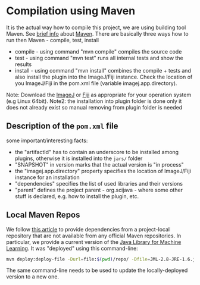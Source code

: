 # Compilation using Maven #

It is the actual way how to compile this project, we are using building tool Maven.
See [brief info](http://en.wikipedia.org/wiki/Apache_Maven) about [Maven](http://maven.apache.org/).
There are basically three ways how to run then Maven - compile, test, install

* compile - using command "mvn compile" compiles the source code
* test - using command "mvn test" runs all internal tests and show the results
* install - using command "mvn install" combines the compile + tests and also install the plugin into the ImageJ/Fiji instance. Check the location of you ImageJ/Fiji in the pom.xml file (variable imagej.app.directory).

Note: Download the [ImageJ](http://imagej.net/) or [Fiji](http://fiji.sc/Fiji) as appropriate for your operation system (e.g Linux 64bit).
Note2: the installation into plugin folder is done only it does not already exist so manual removing from plugin folder is needed

## Description of the `pom.xml` file ##

some important/interesting facts:
* the "artifactId" has to contain an underscore to be installed among plugins, otherwise it is installed into the `jars/` folder
* "SNAPSHOT" in version marks that the actual version is "in process"
* the "imagej.app.directory" property specifies the location of ImageJ/Fiji instance for an installation
* "dependencies" specifies the list of used libraries and their versions
* "parent" defines the project parent - org.scijava - where some other stuff is declared, e.g. how to install the plugin, etc.

## Local Maven Repos ##

We follow [this article](https://devcenter.heroku.com/articles/local-maven-dependencies) to provide dependencies from a project-local repository that are not available from any official Maven repositories.
In particular, we provide a current version of the [Java Library for Machine Learning](https://sourceforge.net/projects/jlml/). It was "deployed" using this command-line:

```bash
mvn deploy:deploy-file -Durl=file:$(pwd)/repo/ -Dfile=JML-2.8-JRE-1.6.jar -DgroupId=net.sourceforge -DartifactId=jml -Dpackaging=jar -Dversion=2.8-SNAPSHOT
```

The same command-line needs to be used to update the locally-deployed version to a new one.
